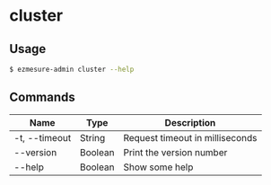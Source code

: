 # cluster

## Usage

```bash
$ ezmesure-admin cluster --help
```

## Commands

| Name | Type | Description |
| --- | --- | --- |
| -t, --timeout | String | Request timeout in milliseconds |
| --version | Boolean | Print the version number |
| --help | Boolean | Show some help |